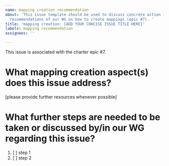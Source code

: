 ```yaml
---
name: mapping creation recommendation
about: 'This issue template should be used to discuss concrete action items regarding
  recommendations of our WG on how to create mappings (epic #7). '
title: 'mapping creation: [ADD YOUR CONCISE ISSUE TITLE HERE]'
labels: mapping recommendation
assignees: ''

---
```


This issue is associated with the charter epic #7.

# What mapping creation aspect(s) does this issue address?
[please provide further resources whenever possible]

# What further steps are needed to be taken or discussed by/in our WG regarding this issue?

1. [ ] step 1
2. [ ] step 2
